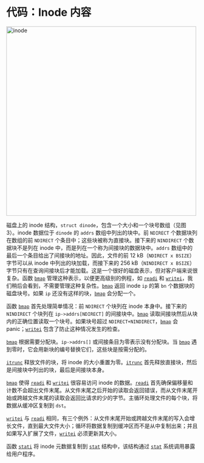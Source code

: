 # 代码：Inode 内容

<img src="/assets/images/inode.png" alt="inode" width="500"/>

磁盘上的 inode 结构，`struct dinode`，包含一个大小和一个块号数组（见图 3）。inode 数据位于 `dinode` 的 `addrs` 数组中列出的块中。前 `NDIRECT` 个数据块列在数组的前 `NDIRECT` 个条目中；这些块被称为直接块。接下来的 `NINDIRECT` 个数据块不是列在 inode 中，而是列在一个称为间接块的数据块中。`addrs` 数组中的最后一个条目给出了间接块的地址。因此，文件的前 12 kB（`NDIRECT x BSIZE`）字节可以从 inode 中列出的块加载，而接下来的 256 kB（`NINDIRECT x BSIZE`）字节只有在查询间接块后才能加载。这是一个很好的磁盘表示，但对客户端来说很复杂。函数 [`bmap`](/source/xv6-riscv/kernel/fs.c) 管理这种表示，以便更高级别的例程，如 [`readi`](/source/xv6-riscv/kernel/defs.h) 和 [`writei`](/source/xv6-riscv/kernel/defs.h)，我们稍后会看到，不需要管理这种复杂性。[`bmap`](/source/xv6-riscv/kernel/fs.c) 返回 inode `ip` 的第 `bn` 个数据块的磁盘块号。如果 `ip` 还没有这样的块，[`bmap`](/source/xv6-riscv/kernel/fs.c) 会分配一个。

函数 [`bmap`](/source/xv6-riscv/kernel/fs.c) 首先处理简单情况：前 `NDIRECT` 个块列在 inode 本身中。接下来的 `NINDIRECT` 个块列在 `ip->addrs[NDIRECT]` 的间接块中。[`bmap`](/source/xv6-riscv/kernel/fs.c) 读取间接块然后从块内的正确位置读取一个块号。如果块号超过 `NDIRECT+NINDIRECT`，[`bmap`](/source/xv6-riscv/kernel/fs.c) 会 panic；[`writei`](/source/xv6-riscv/kernel/defs.h) 包含了防止这种情况发生的检查。

[`bmap`](/source/xv6-riscv/kernel/fs.c) 根据需要分配块。`ip->addrs[]` 或间接条目为零表示没有分配块。当 [`bmap`](/source/xv6-riscv/kernel/fs.c) 遇到零时，它会用新块的编号替换它们，这些块是按需分配的。

[`itrunc`](/source/xv6-riscv/kernel/defs.h) 释放文件的块，将 inode 的大小重置为零。[`itrunc`](/source/xv6-riscv/kernel/defs.h) 首先释放直接块，然后是间接块中列出的块，最后是间接块本身。

[`bmap`](/source/xv6-riscv/kernel/fs.c) 使得 [`readi`](/source/xv6-riscv/kernel/defs.h) 和 [`writei`](/source/xv6-riscv/kernel/defs.h) 很容易访问 inode 的数据。[`readi`](/source/xv6-riscv/kernel/defs.h) 首先确保偏移量和计数不会超出文件末尾。从文件末尾之后开始的读取会返回错误，而从文件末尾开始或跨越文件末尾的读取会返回比请求的少的字节。主循环处理文件的每个块，将数据从缓冲区复制到 `dst`。

[`writei`](/source/xv6-riscv/kernel/defs.h) 与 [`readi`](/source/xv6-riscv/kernel/defs.h) 相同，有三个例外：从文件末尾开始或跨越文件末尾的写入会增长文件，直到最大文件大小；循环将数据复制到缓冲区而不是从中复制出来；并且如果写入扩展了文件，[`writei`](/source/xv6-riscv/kernel/defs.h) 必须更新其大小。

函数 [`stati`](/source/xv6-riscv/kernel/defs.h) 将 inode 元数据复制到 [`stat`](/source/xv6-riscv/user/user.h) 结构中，该结构通过 [`stat`](/source/xv6-riscv/user/user.h) 系统调用暴露给用户程序。
